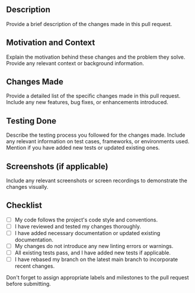 ## Description

Provide a brief description of the changes made in this pull request.

## Motivation and Context

Explain the motivation behind these changes and the problem they solve. Provide any relevant context or background
information.

## Changes Made

Provide a detailed list of the specific changes made in this pull request. Include any new features, bug fixes, or
enhancements introduced.

## Testing Done

Describe the testing process you followed for the changes made. Include any relevant information on test cases,
frameworks, or environments used. Mention if you have added new tests or updated existing ones.

## Screenshots (if applicable)

Include any relevant screenshots or screen recordings to demonstrate the changes visually.

## Checklist

- [ ] My code follows the project's code style and conventions.
- [ ] I have reviewed and tested my changes thoroughly.
- [ ] I have added necessary documentation or updated existing documentation.
- [ ] My changes do not introduce any new linting errors or warnings.
- [ ] All existing tests pass, and I have added new tests if applicable.
- [ ] I have rebased my branch on the latest main branch to incorporate recent changes.

Don't forget to assign appropriate labels and milestones to the pull request before submitting.
